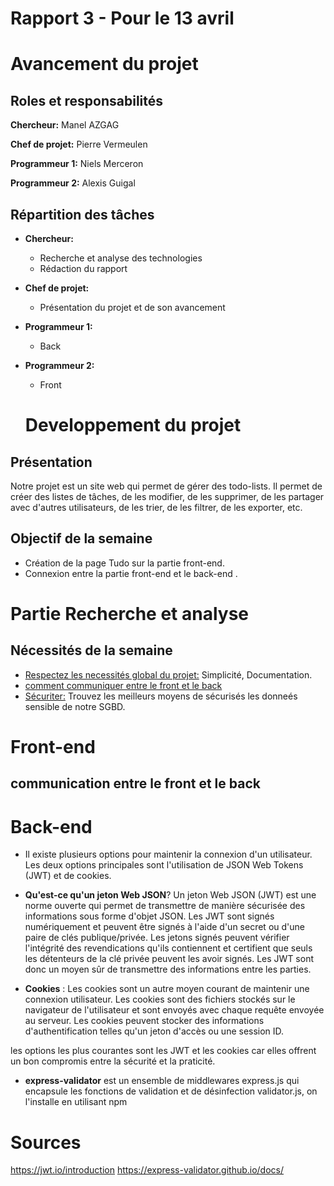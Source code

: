 # Rapport 3 - Pour le 13 avril

# Avancement du projet
## Roles et responsabilités
**Chercheur:** Manel AZGAG

**Chef de projet:** Pierre Vermeulen  

**Programmeur 1:** Niels Merceron 

**Programmeur 2:** Alexis Guigal   

## Répartition des tâches
- **Chercheur:** 
  - Recherche et analyse des technologies
  - Rédaction du rapport 

- **Chef de projet:**  
  - Présentation du projet et de son avancement

- **Programmeur 1:**  
  -  Back

- **Programmeur 2:**
  - Front 


  # Developpement du projet
## Présentation
Notre projet est un site web qui permet de gérer des todo-lists. Il permet de créer des listes de tâches, de les modifier, de les supprimer, de les partager avec d'autres utilisateurs, de les trier, de les filtrer, de les exporter, etc. 

## Objectif de la semaine
- Création de la page Tudo sur la partie front-end.
- Connexion entre la partie front-end et le back-end .


# Partie Recherche et analyse
## Nécessités de la semaine
- <u>Respectez les necessités global du projet:</u> Simplicité, Documentation.
- <u>comment communiquer entre le front et le back</u>
- <u>Sécuriter:</u> Trouvez les meilleurs moyens de sécurisés les donneés sensible de notre SGBD.

# Front-end
## communication entre le front et le back

# Back-end 
- Il existe plusieurs options pour maintenir la connexion d'un utilisateur. Les deux options principales sont l'utilisation de JSON Web Tokens (JWT) et de cookies.

- **Qu'est-ce qu'un jeton Web JSON**?
Un jeton Web JSON (JWT) est une norme ouverte qui permet de transmettre de manière sécurisée des informations sous forme d'objet JSON. Les JWT sont signés numériquement et peuvent être signés à l'aide d'un secret ou d'une paire de clés publique/privée.
Les jetons signés peuvent vérifier l'intégrité des revendications qu'ils contiennent et certifient que seuls les détenteurs de la clé privée peuvent les avoir signés. Les JWT sont donc un moyen sûr de transmettre des informations entre les parties.

- **Cookies** : Les cookies sont un autre moyen courant de maintenir une connexion utilisateur. Les cookies sont des fichiers stockés sur le navigateur de l'utilisateur et sont envoyés avec chaque requête envoyée au serveur. Les cookies peuvent stocker des informations d'authentification telles qu'un jeton d'accès ou une session ID.

les options les plus courantes sont les JWT et les cookies car elles offrent un bon compromis entre la sécurité et la praticité.

- **express-validator**
 est un ensemble de middlewares express.js qui encapsule les fonctions de validation et de désinfection validator.js, on l'installe en utilisant npm






























































# Sources
https://jwt.io/introduction
https://express-validator.github.io/docs/




